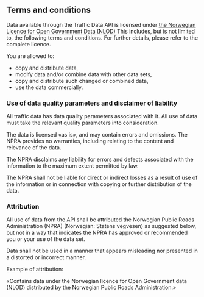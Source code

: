 ## Terms and conditions

Data available through the Traffic Data API is licensed under <ins>[the Norwegian Licence for Open Government Data (NLOD)](https://data.norge.no/nlod/en/) </ins> This includes, but is not limited to, the following terms and conditions. For further details, please refer to the complete licence.

You are allowed to:

- copy and distribute data,
- modify data and/or combine data with other data sets,
- copy and distribute such changed or combined data,
- use the data commercially.

### Use of data quality parameters and disclaimer of liability

All traffic data has data quality parameters associated with it. All use of data must take the relevant quality parameters into consideration.

The data is licensed «as is», and may contain errors and omissions. The NPRA provides no warranties, including relating to the content and relevance of the data.

The NPRA disclaims any liability for errors and defects associated with the information to the maximum extent permitted by law.

The NPRA shall not be liable for direct or indirect losses as a result of use of the information or in connection with copying or further distribution of the data.

### Attribution

All use of data from the API shall be attributed the Norwegian Public Roads Administration (NPRA) (Norwegian: Statens vegvesen) as suggested below, but not in a way that indicates the NPRA has approved or recommended you or your use of the data set.

Data shall not be used in a manner that appears misleading nor presented in a distorted or incorrect manner.

Example of attribution:

«Contains data under the Norwegian licence for Open Government data (NLOD) distributed by the Norwegian Public Roads Administration.»
